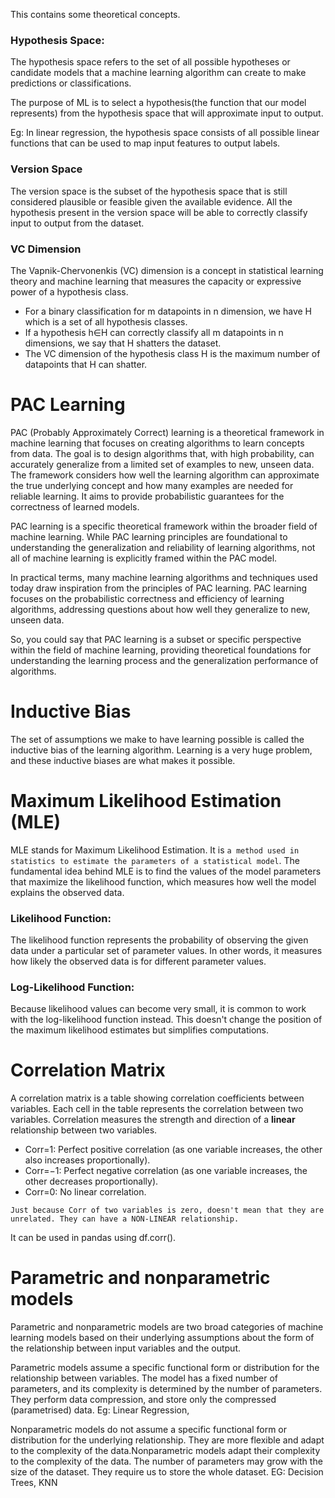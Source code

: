 This contains some theoretical concepts.

### Hypothesis Space:
The hypothesis space refers to the set of all possible hypotheses or candidate models that a machine learning algorithm can create to make predictions or classifications. 

The purpose of ML is to select a hypothesis(the function that our model represents) from the hypothesis space that will approximate input to output.

Eg: In linear regression, the hypothesis space consists of all possible linear functions that can be used to map input features to output labels.

### Version Space
The version space is the subset of the hypothesis space that is still considered plausible or feasible given the available evidence. All the hypothesis present in the version space will be able to correctly classify input to output from the dataset.


### VC Dimension
The Vapnik-Chervonenkis (VC) dimension is a concept in statistical learning theory and machine learning that measures the capacity or expressive power of a hypothesis class. 

- For a binary classification for m datapoints in n dimension, we have H which is a set of all hypothesis classes. 
- If a hypothesis h∈H can correctly classify all m datapoints in n dimensions, we say that H shatters the dataset. 
- The VC dimension of the hypothesis class H is the maximum number of datapoints that H can shatter. 

# PAC Learning
PAC (Probably Approximately Correct) learning is a theoretical framework in machine learning that focuses on creating algorithms to learn concepts from data. The goal is to design algorithms that, with high probability, can accurately generalize from a limited set of examples to new, unseen data. The framework considers how well the learning algorithm can approximate the true underlying concept and how many examples are needed for reliable learning. It aims to provide probabilistic guarantees for the correctness of learned models.

PAC learning is a specific theoretical framework within the broader field of machine learning. While PAC learning principles are foundational to understanding the generalization and reliability of learning algorithms, not all of machine learning is explicitly framed within the PAC model.

In practical terms, many machine learning algorithms and techniques used today draw inspiration from the principles of PAC learning. PAC learning focuses on the probabilistic correctness and efficiency of learning algorithms, addressing questions about how well they generalize to new, unseen data.

So, you could say that PAC learning is a subset or specific perspective within the field of machine learning, providing theoretical foundations for understanding the learning process and the generalization performance of algorithms.

# Inductive Bias
The set of assumptions we make to have learning possible is called the inductive bias of the learning algorithm. Learning is a very huge problem, and these inductive biases are what makes it possible.

# Maximum Likelihood Estimation (MLE)

MLE stands for Maximum Likelihood Estimation. It is `a method used in statistics to estimate the parameters of a statistical model`. The fundamental idea behind MLE is to find the values of the model parameters that maximize the likelihood function, which measures how well the model explains the observed data.

### Likelihood Function:
The likelihood function represents the probability of observing the given data under a particular set of parameter values. In other words, it measures how likely the observed data is for different parameter values.

### Log-Likelihood Function:
Because likelihood values can become very small, it is common to work with the log-likelihood function instead. This doesn't change the position of the maximum likelihood estimates but simplifies computations.

# Correlation Matrix
A correlation matrix is a table showing correlation coefficients between variables. Each cell in the table represents the correlation between two variables. Correlation measures the strength and direction of a **linear** relationship between two variables.

- Corr=1: Perfect positive correlation (as one variable increases, the other also increases proportionally).
- Corr=−1: Perfect negative correlation (as one variable increases, the other decreases proportionally).
- Corr=0: No linear correlation.

`Just because Corr of two variables is zero, doesn't mean that they are unrelated. They can have a NON-LINEAR relationship.`

It can be used in pandas using df.corr().

# Parametric and nonparametric models
Parametric and nonparametric models are two broad categories of machine learning models based on their underlying assumptions about the form of the relationship between input variables and the output.

Parametric models assume a specific functional form or distribution for the relationship between variables. The model has a fixed number of parameters, and its complexity is determined by the number of parameters. They perform data compression, and store only the compressed (parametrised) data.
Eg: Linear Regression, 

Nonparametric models do not assume a specific functional form or distribution for the underlying relationship. They are more flexible and adapt to the complexity of the data.Nonparametric models adapt their complexity to the complexity of the data. The number of parameters may grow with the size of the dataset. They require us to store the whole dataset.
EG: Decision Trees, KNN
